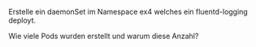Erstelle ein daemonSet im Namespace ex4 welches ein fluentd-logging deployt.

Wie viele Pods wurden erstellt und warum diese Anzahl?
